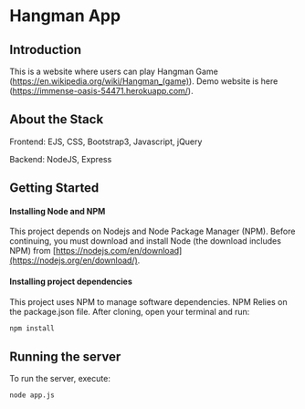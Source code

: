# Hangman App

## Introduction
This is a website where users can play Hangman Game (https://en.wikipedia.org/wiki/Hangman_(game)). Demo website is here (https://immense-oasis-54471.herokuapp.com/).

## About the Stack
Frontend: EJS, CSS, Bootstrap3, Javascript, jQuery

Backend: NodeJS, Express

## Getting Started

#### Installing Node and NPM

This project depends on Nodejs and Node Package Manager (NPM). Before continuing, you must download and install Node (the download includes NPM) from [https://nodejs.com/en/download](https://nodejs.org/en/download/).

#### Installing project dependencies

This project uses NPM to manage software dependencies. NPM Relies on the package.json file. After cloning, open your terminal and run:

```bash
npm install
```

## Running the server

To run the server, execute:

```bash
node app.js
```

